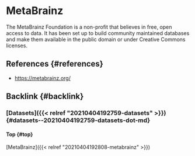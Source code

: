 # MetaBrainz


The MetaBrainz Foundation is a non-profit that believes in free, open access to data. It has been set up to build community maintained databases and make them available in the public domain or under Creative Commons licenses.


## References {#references}

-   <https://metabrainz.org/>


## Backlink {#backlink}


### [Datasets]({{< relref "20210404192759-datasets" >}}) {#datasets--20210404192759-datasets-dot-md}


#### Top {#top}

[MetaBrainz]({{< relref "20210404192808-metabrainz" >}})
